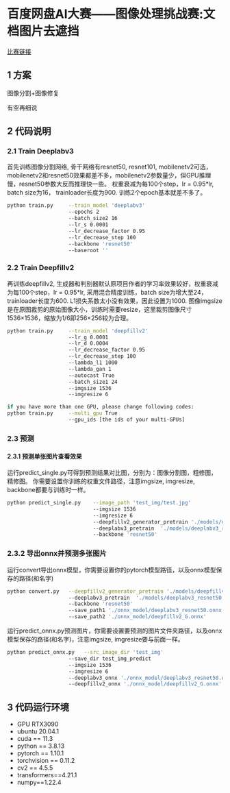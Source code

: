 # 百度网盘AI大赛——图像处理挑战赛:文档图片去遮挡

[比赛链接](https://aistudio.baidu.com/aistudio/competition/detail/479/0/introduction)

## 1 方案

图像分割+图像修复

有空再细说

##  2 代码说明

### 2.1 Train Deeplabv3

首先训练图像分割网络, 骨干网络有resnet50, resnet101, mobilenetv2可选，
mobilenetv2和resnet50效果都差不多，mobilenetv2参数量少，但GPU推理慢，resnet50参数大反而推理快一些。
权重衰减为每100个step，lr = 0.95*lr, batch size为16， trainloader长度为900. 训练2个epoch基本就差不多了。


```bash
python train.py     --train_model 'deeplabv3'
                    --epochs 2
                    --batch_size2 16
                    --lr_s 0.0001
                    --lr_decrease_factor 0.95
                    --lr_decrease_step 100
                    --backbone 'resnet50'
                    --baseroot ''
```
### 2.2 Train Deepfillv2

再训练deepfillv2, 生成器和判别器默认原项目作者的学习率效果较好，权重衰减为每100个step，lr = 0.95*lr, 
采用混合精度训练，batch size为增大至24，trainloader长度为600. L1损失系数太小没有效果，因此设置为1000.
图像imgsize是在原图裁剪的原始图像大小，训练时需要resize，这里裁剪图像尺寸1536×1536，缩放为1/6即256×256较为合理。

```bash
python train.py     --train_model 'deepfillv2'
                    --lr_g 0.0001
                    --lr_d 0.0004
                    --lr_decrease_factor 0.95
                    --lr_decrease_step 100
                    --lambda_l1 1000
                    --lambda_gan 1
                    --autocast True
                    --batch_size1 24
                    --imgsize 1536
                    --imgresize 6
```
```bash
if you have more than one GPU, please change following codes:
python train.py     --multi_gpu True
                    --gpu_ids [the ids of your multi-GPUs]
```

### 2.3 预测
#### 2.3.1 预测单张图片查看效果
运行predict_single.py可得到预测结果对比图，分别为：图像分割图，粗修图，精修图。
你需要设置你训练的权重文件路径，注意imgsize, imgresize, backbone都要与训练时一样。
```bash
python predict_single.py    --image_path 'test_img/test.jpg'
                            --imgsize 1536
                            --imgresize 6
                            --deepfillv2_generator_pretrain './models/deepfillv2_G.pth'
                            --deeplabv3_pretrain  './models/deeplabv3_resnet50.pth'
                            --backbone 'resnet50'
```
### 2.3.2 导出onnx并预测多张图片
运行convert导出onnx模型，你需要设置你的pytorch模型路径，以及onnx模型保存的路径(和名字)
```bash
python convert.py   --deepfillv2_generator_pretrain './models/deepfillv2_G.pth'
                    --deeplabv3_pretrain  './models/deeplabv3_resnet50.pth'
                    --backbone 'resnet50'
                    --save_path1 './onnx_model/deeplabv3_resnet50.onnx'
                    --save_path2 './onnx_model/deepfillv2_G.onnx'
```
运行predict_onnx.py预测图片，你需要设置要预测的图片文件夹路径，以及onnx模型保存的路径(和名字)，注意imgsize, imgresize要与前面一样。
```bash
python predict_onnx.py   --src_image_dir 'test_img'
                    --save_dir test_img_predict
                    --imgsize 1536
                    --imgresize 6
                    --deeplabv3_onnx './onnx_model/deeplabv3_resnet50.onnx'
                    --deepfillv2_onnx './onnx_model/deepfillv2_G.onnx'
```

## 3 代码运行环境
* GPU RTX3090
* ubuntu 20.04.1
* cuda == 11.3
* python == 3.8.13 
* pytorch == 1.10.1 
* torchvision == 0.11.2
* cv2 == 4.5.5
* transformers==4.21.1   
* numpy==1.22.4
